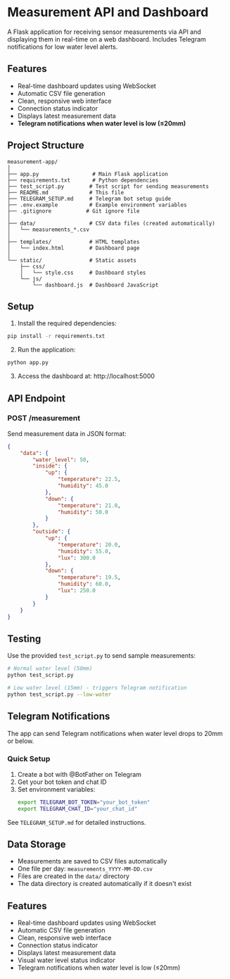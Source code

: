# Measurement API and Dashboard

A Flask application for receiving sensor measurements via API and displaying them in real-time on a web dashboard. Includes Telegram notifications for low water level alerts.

## Features

- Real-time dashboard updates using WebSocket
- Automatic CSV file generation
- Clean, responsive web interface
- Connection status indicator
- Displays latest measurement data
- **Telegram notifications when water level is low (≤20mm)**

## Project Structure

```
measurement-app/
│
├── app.py                 # Main Flask application
├── requirements.txt       # Python dependencies
├── test_script.py        # Test script for sending measurements
├── README.md             # This file
├── TELEGRAM_SETUP.md     # Telegram bot setup guide
├── .env.example          # Example environment variables
├── .gitignore           # Git ignore file
│
├── data/                 # CSV data files (created automatically)
│   └── measurements_*.csv
│
├── templates/            # HTML templates
│   └── index.html        # Dashboard page
│
└── static/               # Static assets
    ├── css/
    │   └── style.css     # Dashboard styles
    └── js/
        └── dashboard.js  # Dashboard JavaScript
```

## Setup

1. Install the required dependencies:
```bash
pip install -r requirements.txt
```

2. Run the application:
```bash
python app.py
```

3. Access the dashboard at: http://localhost:5000

## API Endpoint

### POST /measurement

Send measurement data in JSON format:

```json
{
    "data": {
        "water_level": 50,
        "inside": {
            "up": {
                "temperature": 22.5,
                "humidity": 45.0
            },
            "down": {
                "temperature": 21.0,
                "humidity": 50.0
            }
        },
        "outside": {
            "up": {
                "temperature": 20.0,
                "humidity": 55.0,
                "lux": 300.0
            },
            "down": {
                "temperature": 19.5,
                "humidity": 60.0,
                "lux": 250.0
            }
        }
    }
}
```

## Testing

Use the provided `test_script.py` to send sample measurements:

```bash
# Normal water level (50mm)
python test_script.py

# Low water level (15mm) - triggers Telegram notification
python test_script.py --low-water
```

## Telegram Notifications

The app can send Telegram notifications when water level drops to 20mm or below.

### Quick Setup

1. Create a bot with @BotFather on Telegram
2. Get your bot token and chat ID
3. Set environment variables:
   ```bash
   export TELEGRAM_BOT_TOKEN="your_bot_token"
   export TELEGRAM_CHAT_ID="your_chat_id"
   ```

See `TELEGRAM_SETUP.md` for detailed instructions.

## Data Storage

- Measurements are saved to CSV files automatically
- One file per day: `measurements_YYYY-MM-DD.csv`
- Files are created in the `data/` directory
- The data directory is created automatically if it doesn't exist

## Features

- Real-time dashboard updates using WebSocket
- Automatic CSV file generation
- Clean, responsive web interface
- Connection status indicator
- Displays latest measurement data
- Visual water level status indicator
- Telegram notifications when water level is low (≤20mm)